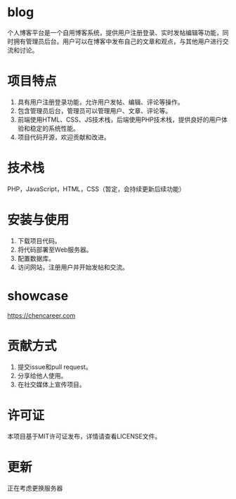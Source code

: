 # blog
个人博客平台是一个自用博客系统，提供用户注册登录、实时发帖编辑等功能，同时拥有管理员后台。用户可以在博客中发布自己的文章和观点，与其他用户进行交流和讨论。

# 项目特点
1. 具有用户注册登录功能，允许用户发帖、编辑、评论等操作。
2. 包含管理员后台，管理员可以管理用户、文章、评论等。
3. 前端使用HTML、CSS、JS技术栈，后端使用PHP技术栈，提供良好的用户体验和稳定的系统性能。
4. 项目代码开源，欢迎贡献和改进。

# 技术栈
PHP，JavaScript，HTML，CSS（暂定，会持续更新后续功能）

# 安装与使用
1. 下载项目代码。
2. 将代码部署至Web服务器。
3. 配置数据库。
4. 访问网站，注册用户并开始发帖和交流。

# showcase
https://chencareer.com

# 贡献方式
1. 提交issue和pull request。
2. 分享给他人使用。
3. 在社交媒体上宣传项目。

# 许可证
本项目基于MIT许可证发布，详情请查看LICENSE文件。

# 更新
正在考虑更换服务器
 

